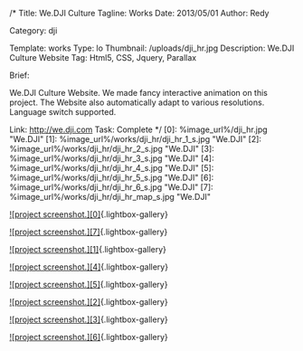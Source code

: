 /*
Title: We.DJI Culture
Tagline: Works
Date: 2013/05/01
Author: Redy

Category: dji

Template: works
Type: lo
Thumbnail: /uploads/dji_hr.jpg
Description: We.DJI Culture Website
Tag: Html5, CSS, Jquery, Parallax

Brief: <p>We.DJI Culture Website. We made fancy interactive animation on this project. The Website also automatically adapt to various resolutions. Language switch supported.</p>

Link: http://we.dji.com
Task: Complete
*/
[0]: %image_url%/dji_hr.jpg  "We.DJI"
[1]: %image_url%/works/dji_hr/dji_hr_1_s.jpg  "We.DJI"
[2]: %image_url%/works/dji_hr/dji_hr_2_s.jpg  "We.DJI"
[3]: %image_url%/works/dji_hr/dji_hr_3_s.jpg  "We.DJI"
[4]: %image_url%/works/dji_hr/dji_hr_4_s.jpg  "We.DJI"
[5]: %image_url%/works/dji_hr/dji_hr_5_s.jpg  "We.DJI"
[6]: %image_url%/works/dji_hr/dji_hr_6_s.jpg  "We.DJI"
[7]: %image_url%/works/dji_hr/dji_hr_map_s.jpg  "We.DJI"

[![project screenshot.][0]](%image_url%/dji_hr.jpg "screenshot"){.lightbox-gallery}

[![project screenshot.][7]](%image_url%/works/dji_hr/dji_hr_7.jpg "screenshot"){.lightbox-gallery}

[![project screenshot.][1]](%image_url%/works/dji_hr/dji_hr_1.jpg "screenshot"){.lightbox-gallery}

[![project screenshot.][4]](%image_url%/works/dji_hr/dji_hr_4.jpg "screenshot"){.lightbox-gallery}

[![project screenshot.][5]](%image_url%/works/dji_hr/dji_hr_5.jpg "screenshot"){.lightbox-gallery}

[![project screenshot.][2]](%image_url%/works/dji_hr/dji_hr_2.jpg "screenshot"){.lightbox-gallery}

[![project screenshot.][3]](%image_url%/works/dji_hr/dji_hr_3.jpg "screenshot"){.lightbox-gallery}

[![project screenshot.][6]](%image_url%/works/dji_hr/dji_hr_6_s.jpg "screenshot"){.lightbox-gallery}